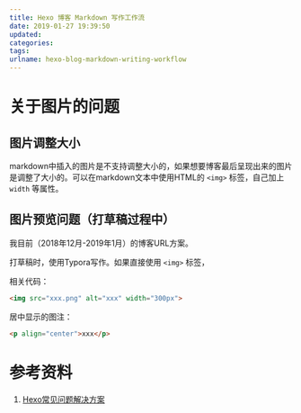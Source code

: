 ```yaml
---
title: Hexo 博客 Markdown 写作工作流
date: 2019-01-27 19:39:50
updated:
categories:
tags:
urlname: hexo-blog-markdown-writing-workflow
---
```


# 关于图片的问题

## 图片调整大小

markdown中插入的图片是不支持调整大小的，如果想要博客最后呈现出来的图片是调整了大小的。可以在markdown文本中使用HTML的 `<img>` 标签，自己加上 `width` 等属性。

## 图片预览问题（打草稿过程中）

我目前（2018年12月-2019年1月）的博客URL方案。

打草稿时，使用Typora写作。如果直接使用 `<img>` 标签，

相关代码：

```html
<img src="xxx.png" alt="xxx" width="300px">
```

居中显示的图注：

```html
<p align="center">xxx</p>
```





# 参考资料

1. [Hexo常见问题解决方案](https://xuanwo.io/2014/08/14/hexo-usual-problem/)